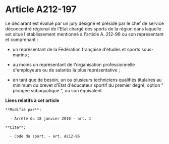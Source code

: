 # Article A212-197

Le déclarant est évalué par un jury désigné et présidé par le chef de service déconcentré régional de l'Etat chargé des
sports de la région dans laquelle est situé l'établissement mentionné à l'article A. 212-96 ou son représentant et
comprenant :

- un représentant de la Fédération française d'études et sports sous-marins ;

- au moins un représentant de l'organisation professionnelle d'employeurs ou de salariés la plus représentative ;

- en tant que de besoin, un ou plusieurs techniciens qualifiés titulaires au minimum du brevet d'Etat d'éducateur sportif du
premier degré, option " plongée subaquatique ", ou son équivalent.

**Liens relatifs à cet article**

	**Modifié par**:

	  - Arrêté du 18 janvier 2010 - art. 1

	**Cite**:

	  - Code du sport. - art. A212-96
